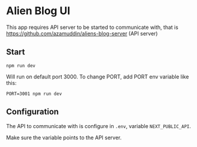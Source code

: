 # Alien Blog UI 

This app requires API server to be started to communicate with, that is https://github.com/azamuddin/aliens-blog-server (API server)

## Start 

```
npm run dev
```

Will run on default port 3000. To change PORT, add PORT env variable like this:

```
PORT=3001 npm run dev
```

## Configuration 

The API to communicate with is configure in `.env`, variable `NEXT_PUBLIC_API`. 

Make sure the variable points to the API server.


